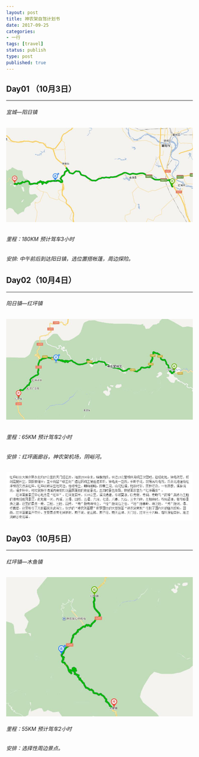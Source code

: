 ```yaml
---
layout: post
title: 神农架自驾计划书
date: 2017-09-25
categories:
- 一行
tags: [travel]
status: publish
type: post
published: true
---
```




## Day01 （10月3日）
---

###### 宜城—阳日镇 

###### ![1](/images/travel/1.jpg)



###### 里程：180KM 预计驾车3小时

###### 安排:   中午前后到达阳日镇，选位置搭帐篷，周边探险。



## Day02（10月4日）
---
###### 阳日镇—红坪镇

###### ![2](/images/travel/2.jpg)

###### 里程：65KM 预计驾车2小时

###### 安排：红坪画廊谷，神农架机场，阴峪河。

![2_1](/images/travel/2_1.jpg)




## Day03（10月5日）
---
###### 红坪镇—木鱼镇

![3](/images/travel/3.jpg)

###### 里程：55KM 预计驾车2小时

###### 安排：选择性周边景点。